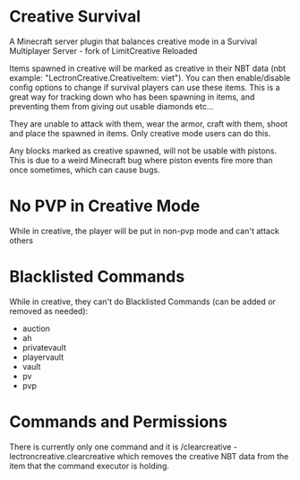 # Creative Survival
A Minecraft server plugin that balances creative mode in a Survival Multiplayer Server - fork of LimitCreative Reloaded

Items spawned in creative will be marked as creative in their NBT data (nbt example: "LectronCreative.CreativeItem: viet"). You can then enable/disable config options to change if survival players can use these items. This is a great way for tracking down who has been spawning in items, and preventing them from giving out usable diamonds etc...

They are unable to attack with them, wear the armor, craft with them, shoot and place the spawned in items. Only creative mode users can do this.

Any blocks marked as creative spawned, will not be usable with pistons. This is due to a weird Minecraft bug where piston events fire more than once sometimes, which can cause bugs.

# No PVP in Creative Mode
While in creative, the player will be put in non-pvp mode and can't attack others

# Blacklisted Commands
While in creative, they can't do Blacklisted Commands (can be added or removed as needed):
  - auction
  - ah
  - privatevault
  - playervault
  - vault
  - pv
  - pvp

# Commands and Permissions
There is currently only one command and it is /clearcreative - lectroncreative.clearcreative which removes the creative NBT data from the item that the command executor is holding.
